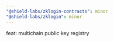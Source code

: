 ```yaml
---
"@shield-labs/zklogin-contracts": minor
"@shield-labs/zklogin": minor
---
```


feat: multichain public key registry
